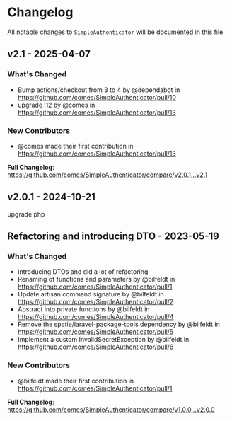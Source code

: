 # Changelog

All notable changes to `SimpleAuthenticator` will be documented in this file.

## v2.1 - 2025-04-07

### What's Changed

* Bump actions/checkout from 3 to 4 by @dependabot in https://github.com/comes/SimpleAuthenticator/pull/10
* upgrade l12 by @comes in https://github.com/comes/SimpleAuthenticator/pull/13

### New Contributors

* @comes made their first contribution in https://github.com/comes/SimpleAuthenticator/pull/13

**Full Changelog**: https://github.com/comes/SimpleAuthenticator/compare/v2.0.1...v2.1

## v2.0.1 - 2024-10-21

upgrade php

## Refactoring and introducing DTO - 2023-05-19

### What's Changed

- introducing DTOs and did a lot of refactoring
- Renaming of functions and parameters by @bilfeldt in https://github.com/comes/SimpleAuthenticator/pull/1
- Update artisan command signature by @bilfeldt in https://github.com/comes/SimpleAuthenticator/pull/2
- Abstract into private functions by @bilfeldt in https://github.com/comes/SimpleAuthenticator/pull/4
- Remove the spatie/laravel-package-tools dependency by @bilfeldt in https://github.com/comes/SimpleAuthenticator/pull/5
- Implement a custom InvalidSecretException by @bilfeldt in https://github.com/comes/SimpleAuthenticator/pull/6

### New Contributors

- @bilfeldt made their first contribution in https://github.com/comes/SimpleAuthenticator/pull/1

**Full Changelog**: https://github.com/comes/SimpleAuthenticator/compare/v1.0.0...v2.0.0
